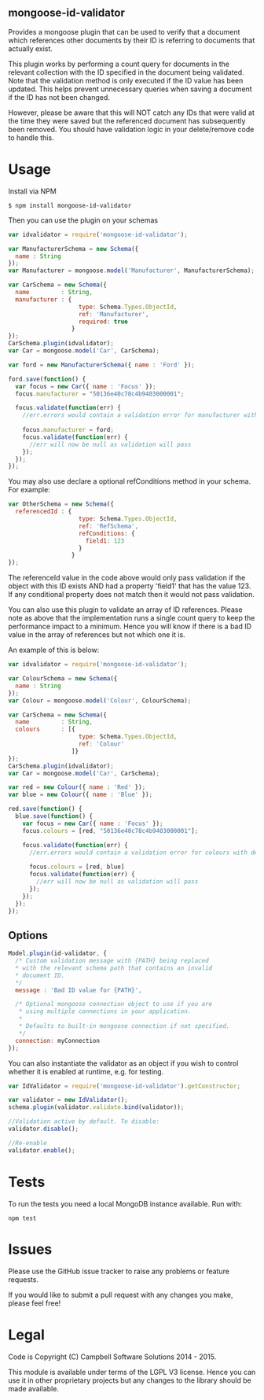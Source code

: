 ## mongoose-id-validator

Provides a mongoose plugin that can be used to verify that a document which references 
other documents by their ID is referring to documents that actually exist.

This plugin works by performing a count query for documents in the relevant collection with the 
ID specified in the document being validated. Note that the validation method is only executed if the ID
value has been updated. This helps prevent unnecessary queries when saving a document if the ID has not been changed.

However, please be aware that this will NOT catch any IDs that were valid at the time they were saved but the referenced 
document has subsequently been removed. You should have validation logic in your delete/remove code to handle this. 

# Usage

Install via NPM

    $ npm install mongoose-id-validator

Then you can use the plugin on your schemas

```javascript
var idvalidator = require('mongoose-id-validator');

var ManufacturerSchema = new Schema({
  name : String
});
var Manufacturer = mongoose.model('Manufacturer', ManufacturerSchema);

var CarSchema = new Schema({
  name         : String,
  manufacturer : { 
  					type: Schema.Types.ObjectId, 
  					ref: 'Manufacturer',
  					required: true
  				  }
});
CarSchema.plugin(idvalidator);
var Car = mongoose.model('Car', CarSchema);

var ford = new ManufacturerSchema({ name : 'Ford' });

ford.save(function() {
  var focus = new Car({ name : 'Focus' });
  focus.manufacturer = "50136e40c78c4b9403000001";

  focus.validate(function(err) {
    //err.errors would contain a validation error for manufacturer with default message
    
    focus.manufacturer = ford;
    focus.validate(function(err) {
      //err will now be null as validation will pass
    });
  });
});
```

You may also use declare a optional refConditions method in your schema. For example:
```javascript
var OtherSchema = new Schema({
  referencedId : { 
  					type: Schema.Types.ObjectId, 
  					ref: 'RefSchema',
  					refConditions: {
  					  field1: 123
  					}
  				  }
});
```

The referenceId value in the code above would only pass validation if the object with this ID exists AND had a property 
'field1' that has the value 123. If any conditional property does not match then it would not pass validation.

You can also use this plugin to validate an array of ID references. Please note as above that the implementation
runs a single count query to keep the performance impact to a minimum. Hence you will know if there is a
bad ID value in the array of references but not which one it is.

An example of this is below:
```javascript
var idvalidator = require('mongoose-id-validator');

var ColourSchema = new Schema({
  name : String
});
var Colour = mongoose.model('Colour', ColourSchema);

var CarSchema = new Schema({
  name         : String,
  colours	   : [{ 
  					type: Schema.Types.ObjectId, 
  					ref: 'Colour'
  				  ]}
});
CarSchema.plugin(idvalidator);
var Car = mongoose.model('Car', CarSchema);

var red = new Colour({ name : 'Red' });
var blue = new Colour({ name : 'Blue' });

red.save(function() {
  blue.save(function() {
    var focus = new Car({ name : 'Focus' });
    focus.colours = [red, "50136e40c78c4b9403000001"];

    focus.validate(function(err) {
      //err.errors would contain a validation error for colours with default message
    
      focus.colours = [red, blue]
      focus.validate(function(err) {
        //err will now be null as validation will pass
      });
    });
  });
});
```

## Options

```javascript
Model.plugin(id-validator, {
  /* Custom validation message with {PATH} being replaced 
  * with the relevant schema path that contains an invalid 
  * document ID.
  */
  message : 'Bad ID value for {PATH}',

  /* Optional mongoose connection object to use if you are
   * using multiple connections in your application.
   *
   * Defaults to built-in mongoose connection if not specified.
   */
  connection: myConnection
});
```

You can also instantiate the validator as an object if you wish to control whether it is enabled at runtime, e.g.
for testing.

```javascript
var IdValidator = require('mongoose-id-validator').getConstructor;

var validator = new IdValidator();
schema.plugin(validator.validate.bind(validator));

//Validation active by default. To disable:
validator.disable();

//Re-enable
validator.enable();
```


# Tests

To run the tests you need a local MongoDB instance available. Run with:

    npm test
    
# Issues

Please use the GitHub issue tracker to raise any problems or feature requests.

If you would like to submit a pull request with any changes you make, please feel free!
    
# Legal

Code is Copyright (C) Campbell Software Solutions 2014 - 2015.

This module is available under terms of the LGPL V3 license. Hence you can use it in other proprietary projects 
but any changes to the library should be made available.      
